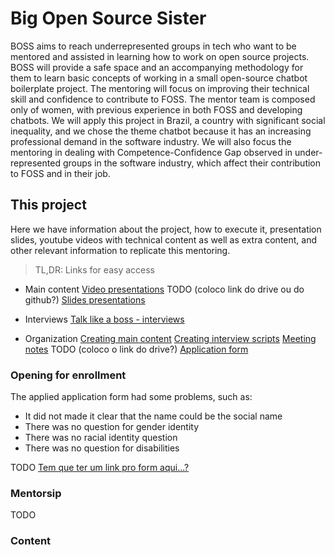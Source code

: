 # Big Open Source Sister

BOSS aims to reach underrepresented groups in tech who want to be mentored and assisted in learning how to work on open source projects. BOSS will provide a safe space and an accompanying methodology for them to learn basic concepts of working in a small open-source chatbot boilerplate project. The mentoring will focus on improving their technical skill and confidence to contribute to FOSS. The mentor team is composed only of women, with previous experience in both FOSS and developing chatbots. We will apply this project in Brazil, a country with significant social inequality, and we chose the theme chatbot because it has an increasing professional demand in the software industry. We will also focus the mentoring in dealing with Competence-Confidence Gap observed in under-represented groups in the software industry, which affect their contribution to FOSS and in their job.


## This project

Here we have information about the project, how to execute it, presentation slides, youtube videos with technical content as well as extra content, and other relevant information to replicate this mentoring.

> TL,DR: Links for easy access

- Main content
[Video presentations](https://www.youtube.com/playlist?list=PLFFHHqnY3q2EonAhF5KeIZFPNM40mnmJl)
TODO (coloco link do drive ou do github?)
[Slides presentations](.)

- Interviews
[Talk like a boss - interviews](https://www.youtube.com/playlist?list=PLFFHHqnY3q2FLjtGKYuI-V-z9u7jzBOb_)

- Organization
[Creating main content](https://github.com/BOSS-BigOpenSourceSister/BigSister/blob/main/.github/ISSUE_TEMPLATE/conteudo_semanal.md)
[Creating interview scripts](https://github.com/BOSS-BigOpenSourceSister/BigSister/blob/main/.github/ISSUE_TEMPLATE/talk_like_a_boss.md)
[Meeting notes](https://github.com/BOSS-BigOpenSourceSister/BigSister/blob/main/.github/ISSUE_TEMPLATE/ata_reuniao.md)
TODO (coloco o link do drive?)
[Application form](.)


### Opening for enrollment

The applied application form had some problems, such as:
- It did not made it clear that the name could be the social name
- There was no question for gender identity
- There was no racial identity question
- There was no question for disabilities

TODO
[Tem que ter um link pro form aqui...?](.)


### Mentorsip

TODO

### Content

